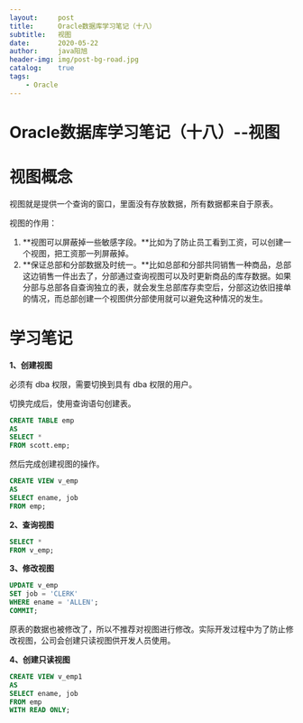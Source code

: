 ```yaml
---
layout:     post
title:      Oracle数据库学习笔记（十八）
subtitle:   视图
date:       2020-05-22
author:     java阳旭
header-img: img/post-bg-road.jpg
catalog:    true
tags:
    - Oracle
---
```

# Oracle数据库学习笔记（十八）--视图

# 视图概念

视图就是提供一个查询的窗口，里面没有存放数据，所有数据都来自于原表。

视图的作用：

1. **视图可以屏蔽掉一些敏感字段。**比如为了防止员工看到工资，可以创建一个视图，把工资那一列屏蔽掉。
2. **保证总部和分部数据及时统一。**比如总部和分部共同销售一种商品，总部这边销售一件出去了，分部通过查询视图可以及时更新商品的库存数据。如果分部与总部各自查询独立的表，就会发生总部库存卖空后，分部这边依旧接单的情况，而总部创建一个视图供分部使用就可以避免这种情况的发生。

# 学习笔记

**1、创建视图**

必须有 dba 权限，需要切换到具有 dba 权限的用户。

切换完成后，使用查询语句创建表。

```sql
CREATE TABLE emp
AS
SELECT *
FROM scott.emp;
```

然后完成创建视图的操作。

```sql
CREATE VIEW v_emp
AS
SELECT ename, job
FROM emp;
```

**2、查询视图**

```sql
SELECT *
FROM v_emp;
```

**3、修改视图**

```sql
UPDATE v_emp
SET job = 'CLERK'
WHERE ename = 'ALLEN';
COMMIT;
```

原表的数据也被修改了，所以不推荐对视图进行修改。实际开发过程中为了防止修改视图，公司会创建只读视图供开发人员使用。

**4、创建只读视图**

```sql
CREATE VIEW v_emp1
AS
SELECT ename, job
FROM emp
WITH READ ONLY;
```

